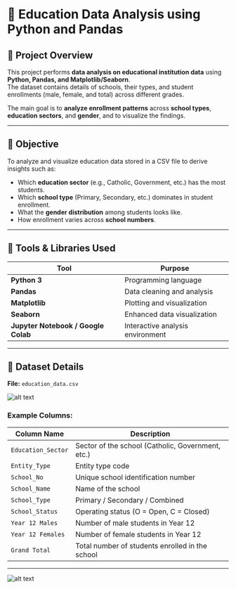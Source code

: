 # 🧩 Education Data Analysis using Python and Pandas

## 📘 Project Overview
This project performs **data analysis on educational institution data** using **Python, Pandas, and Matplotlib/Seaborn**.  
The dataset contains details of schools, their types, and student enrollments (male, female, and total) across different grades.  

The main goal is to **analyze enrollment patterns** across **school types**, **education sectors**, and **gender**, and to visualize the findings.

---

## 🎯 Objective
To analyze and visualize education data stored in a CSV file to derive insights such as:
- Which **education sector** (e.g., Catholic, Government, etc.) has the most students.
- Which **school type** (Primary, Secondary, etc.) dominates in student enrollment.
- What the **gender distribution** among students looks like.
- How enrollment varies across **school numbers**.

---

## 🧰 Tools & Libraries Used
| Tool | Purpose |
|------|----------|
| **Python 3** | Programming language |
| **Pandas** | Data cleaning and analysis |
| **Matplotlib** | Plotting and visualization |
| **Seaborn** | Enhanced data visualization |
| **Jupyter Notebook / Google Colab** | Interactive analysis environment |

---

## 📂 Dataset Details

**File:** `education_data.csv`  

![alt text]('ouput/dataInfo.png')


### Example Columns:
| Column Name | Description |
|--------------|-------------|
| `Education_Sector` | Sector of the school (Catholic, Government, etc.) |
| `Entity_Type` | Entity type code |
| `School_No` | Unique school identification number |
| `School_Name` | Name of the school |
| `School_Type` | Primary / Secondary / Combined |
| `School_Status` | Operating status (O = Open, C = Closed) |
| `Year 12 Males` | Number of male students in Year 12 |
| `Year 12 Females` | Number of female students in Year 12 |
| `Grand Total` | Total number of students enrolled in the school |

---

![alt text](ouput/piechart_gender.png)





